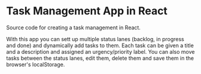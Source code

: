 # Task Management App in React

Source code for creating a task management in React.

With this app you can sett up multiple status lanes (backlog, in progress and done) and dynamically add tasks to them. Each task can be given a title and a description and assigned an urgency/priority label. You can also move tasks between the status lanes, edit them, delete them and save them in the browser's localStorage.


